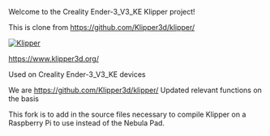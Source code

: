 Welcome to the Creality Ender-3_V3_KE Klipper project!

This is clone from https://github.com/Klipper3d/klipper/

[![Klipper](docs/img/klipper-logo-small.png)](https://www.klipper3d.org/)

https://www.klipper3d.org/

Used on Creality Ender-3_V3_KE devices

We are https://github.com/Klipper3d/klipper/ Updated relevant functions on the basis

This fork is to add in the source files necessary to compile Klipper on a Raspberry Pi to use instead of the Nebula Pad.

